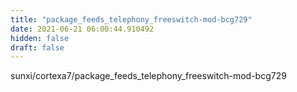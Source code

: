 ```yaml
---
title: "package_feeds_telephony_freeswitch-mod-bcg729"
date: 2021-06-21 06:00:44.910492
hidden: false
draft: false
---
```


sunxi/cortexa7/package_feeds_telephony_freeswitch-mod-bcg729

